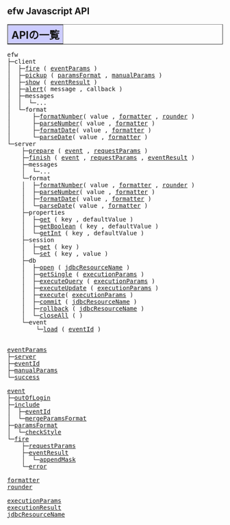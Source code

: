 <H2>efw Javascript API</H2>
	
<TABLE BORDER="1" WIDTH="100%" CELLPADDING="3" CELLSPACING="0" SUMMARY="">
	<TR BGCOLOR="#CCCCFF" CLASS="TableHeadingColor">
		<TH ALIGN="left" COLSPAN="1"><FONT SIZE="+2"><B>APIの一覧</B></FONT></TH>
	</TR>
</TABLE>

<pre>
efw
├─client
│  ├─<a href="#efw.client.fire">fire</a> ( <a href="#efw.eventParams">eventParams</a> )                                                    <span style="color:yellow;">★★★</span>
│  ├─<a href="#efw.client.pickup">pickup</a> ( <a href="#efw.event.paramsFormat">paramsFormat</a> , <a href="#efw.eventParams.manualParams">manualParams</a> )</a>                                  <span style="color:yellow;">★</span>
│  ├─<a href="#efw.client.show">show</a> ( <a href="#efw.event.fire.eventResult">eventResult</a> )                                                    <span style="color:yellow;">★</span>
│  ├─<a href="#efw.client.alert">alert</a>( message , callback )                                             <span style="color:yellow;">★★★</span>
│  ├─messages
│  │  └─...
│  └─format
│      ├─<a href="#efw.client.format.formatNumber">formatNumber</a>( value , <a href="#efw.format.formatter">formatter</a> , <a href="#efw.format.rounder">rounder</a> )                         <span style="color:yellow;">★★</span>
│      ├─<a href="#efw.client.format.parseNumber">parseNumber</a>( value , <a href="#efw.format.formatter">formatter</a> )                                    <span style="color:yellow;">★★</span>
│      ├─<a href="#efw.client.format.formatDate">formatDate</a>( value , <a href="#efw.format.formatter">formatter</a> )                                     <span style="color:yellow;">★★</span>
│      └─<a href="#efw.client.format.parseDate">parseDate</a>( value , <a href="#efw.format.formatter">formatter</a> )                                      <span style="color:yellow;">★★</span>
└─server
    ├─<a href="#efw.server.prepare">prepare</a> ( <a href="#efw.event">event</a> , <a href="#efw.event.fire.requestParams">requestParams</a> )                                      <span style="color:yellow;">★</span>
    ├─<a href="#efw.server.finish">finish</a> ( <a href="#efw.event">event</a> , <a href="#efw.event.fire.requestParams">requestParams</a> , <a href="#efw.event.fire.eventResult">eventResult</a> )                         <span style="color:yellow;">★</span>
    ├─messages
    │  └─...
    └─format
    │  ├─<a href="#efw.server.format.formatNumber">formatNumber</a>( value , <a href="#efw.format.formatter">formatter</a> , <a href="#efw.format.rounder">rounder</a> )                         <span style="color:yellow;">★★</span>
    │  ├─<a href="#efw.server.format.parseNumber">parseNumber</a>( value , <a href="#efw.format.formatter">formatter</a> )                                    <span style="color:yellow;">★★</span>
    │  ├─<a href="#efw.server.format.formatDate">formatDate</a>( value , <a href="#efw.format.formatter">formatter</a> )                                     <span style="color:yellow;">★★</span>
    │  └─<a href="#efw.server.format.parseDate">parseDate</a>( value , <a href="#efw.format.formatter">formatter</a> )                                      <span style="color:yellow;">★★</span>
    ├─properties
    │  ├─<a href="#efw.server.properties.get">get</a> ( key , defaultValue )                                          <span style="color:yellow;">★★</span>
    │  ├─<a href="#efw.server.properties.getBoolean">getBoolean</a> ( key , defaultValue )                                   <span style="color:yellow;">★★</span>
    │  └─<a href="#efw.server.properties.getInt">getInt</a> ( key , defaultValue )                                       <span style="color:yellow;">★★</span>
    ├─session
    │  ├─<a href="#efw.server.session.get">get</a> ( key )                                                         <span style="color:yellow;">★★</span>
    │  └─<a href="#efw.server.session.set">set</a> ( key , value )                                                 <span style="color:yellow;">★★</span>
    ├─db
    │  ├─<a href="#efw.server.db.open">open</a> ( <a href="#efw.sqlExecution.jdbcResourceName">jdbcResourceName</a> )                                           <span style="color:yellow;">★</span>
    │  ├─<a href="#efw.server.db.getSingle">getSingle</a> ( <A href="#efw.sqlExecution.executionParams">executionParams</A> )                                       <span style="color:yellow;">★★★</span>
    │  ├─<a href="#efw.server.db.executeQuery">executeQuery</a> ( <A href="#efw.sqlExecution.executionParams">executionParams</A> )                                    <span style="color:yellow;">★★★</span>
    │  ├─<a href="#efw.server.db.executeUpdate">executeUpdate</a> ( <A href="#efw.sqlExecution.executionParams">executionParams</A> )                                   <span style="color:yellow;">★★</span>
    │  ├─<a href="#efw.server.db.execute">execute</a>( <A href="#efw.sqlExecution.executionParams">executionParams</A> )                                          <span style="color:yellow;">★★★</span>
    │  ├─<a href="#efw.server.db.commit">commit</a> ( <a href="#efw.sqlExecution.jdbcResourceName">jdbcResourceName</a> )                                         <span style="color:yellow;">★</span>
    │  ├─<a href="#efw.server.db.rollback">rollback</a> ( <a href="#efw.sqlExecution.jdbcResourceName">jdbcResourceName</a> )                                       <span style="color:yellow;">★</span>
    │  └─<a href="#efw.server.db.closeAll">closeAll</a> ( )                                                        <span style="color:yellow;">★</span>
    └─event
        └─<a href="#efw.server.event.load">load</a> ( <a href="#efw.eventParams.eventId">eventId</a> )


<a href="#efw.eventParams">eventParams</a>                                                                  <span style="color:yellow;">★★★</span>
├─<a href="#efw.eventParams.server">server</a>                                                                     <span style="color:yellow;">★</span>
├─<a href="#efw.eventParams.eventId">eventId</a>                                                                    <span style="color:yellow;">★★★</span>
├─<a href="#efw.eventParams.manualParams">manualParams</a>                                                               <span style="color:yellow;">★★</span>
└─<a href="#efw.eventParams.success">success</a>                                                                    <span style="color:yellow;">★★★</span>

<a href="#efw.event">event</a>                                                                        <span style="color:yellow;">★★★</span>
├─<a href="#efw.event.outOfLogin">outOfLogin</a>                                                                 <span style="color:yellow;">★★</span>
├─<a href="#efw.event.include">include</a>                                                                    <span style="color:yellow;">★★</span>
│  ├─<a href="#efw.eventParams.eventId">eventId</a>                                                                 <span style="color:yellow;">★★</span>
│  └─<a href="#efw.event.mergeParamsFormat">mergeParamsFormat</a>                                                       <span style="color:yellow;">★★</span>
├─<a href="#efw.event.paramsFormat">paramsFormat</a>                                                               <span style="color:yellow;">★★★</span>
│  └─<a href="#efw.event.paramsFormat.checkStyle">checkStyle</a>                                                              <span style="color:yellow;">★★★</span>
└─<a href="#efw.event.fire">fire</a>                                                                       <span style="color:yellow;">★★★</span>
    ├─<a href="#efw.event.fire.requestParams">requestParams</a>                                                          <span style="color:yellow;">★★★</span>
    ├─<a href="#efw.event.fire.eventResult">eventResult</a>                                                            <span style="color:yellow;">★★★</span>
    │  └─<a href="#efw.event.fire.eventResult.appendMask">appendMask</a>                                                          <span style="color:yellow;">★★★</span>
    └─<a href="#efw.event.fire.error">error</a>                                                                  <span style="color:yellow;">★★★</span>

<a href="#efw.format.formatter">formatter</a>                                         	                         <span style="color:yellow;">★★★</span>
<a href="#efw.format.rounder">rounder</a>                                                                      <span style="color:yellow;">★★</span>

<A href="#efw.sqlExecution.executionParams">executionParams</A>                                                              <span style="color:yellow;">★★★</span>
<a href="#efw.sqlExecution.executionResult">executionResult</a>                                                              <span style="color:yellow;">★★★</span>
<a href="#efw.sqlExecution.jdbcResourceName">jdbcResourceName</a>                                                             <span style="color:yellow;">★</span>

</pre>

